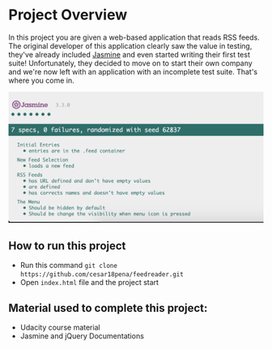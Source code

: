 # Project Overview

In this project you are given a web-based application that reads RSS feeds. The original developer of this application clearly saw the value in testing, they've already included [Jasmine](http://jasmine.github.io/) and even started writing their first test suite! Unfortunately, they decided to move on to start their own company and we're now left with an application with an incomplete test suite. That's where you come in.

![](images/result-tests.png)

## How to run this project
- Run this command `git clone https://github.com/cesar18pena/feedreader.git`
- Open `index.html` file and the project start

## Material used to complete this project:
- Udacity course material
- Jasmine and jQuery Documentations
